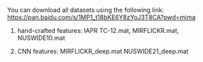 You can download all datasets using the following link:
https://pan.baidu.com/s/1MP1_t18bKE6Y8zYoJ3T8CA?pwd=mima


1. hand-crafted features:
IAPR TC-12.mat, MIRFLICKR.mat, NUSWIDE10.mat

2. CNN features:
MIRFLICKR_deep.mat
NUSWIDE21_deep.mat